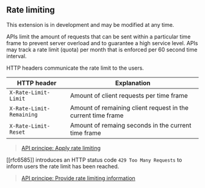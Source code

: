 ## Rate limiting

<p class='warning'>This extension is in development and may be modified at any time.</p>

APIs limit the amount of requests that can be sent within a particular time frame to prevent server overload and to guarantee a high service level. APIs may track a rate limit (quota) per month that is enforced per 60 second time interval.

HTTP headers communicate the rate limit to the users.

|HTTP header|Explanation|
|-|-|
|`X-Rate-Limit-Limit`|Amount of client requests per time frame|
|`X-Rate-Limit-Remaining`|Amount of remaining client request in the current time frame|
|`X-Rate-Limit-Reset`|Amount of remaing seconds in the current time frame|

> [API principe: Apply rate limiting](#api-44)

[[rfc6585]] introduces an HTTP status code `429 Too Many Requests` to inform users the rate limit has been reached.

> [API principe: Provide rate limiting information](#api-45)